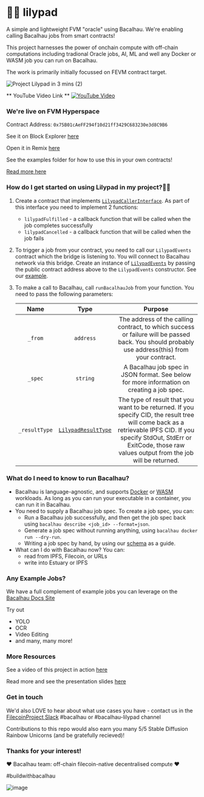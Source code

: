 # 🌺🐸 lilypad
A simple and lightweight FVM "oracle" using Bacalhau. We're enabling calling Bacalhau jobs from smart contracts! 

This project harnesses the power of onchain compute with off-chain computations including tradional Oracle jobs, AI, ML and well any Docker or WASM job you can run on Bacalhau.

The work is primarily initially focussed on FEVM contract target.


![Project Lilypad in 3 mins (2)](https://user-images.githubusercontent.com/12529822/223378567-91e08ae4-9859-441d-bbfe-d1b7516c6543.png)


** YouTube Video Link **
[![YouTube Video](http://img.youtube.com/vi/9lF7omNEK-c/0.jpg)](https://www.youtube.com/watch?v=9lF7omNEK-c "Project Lilypad")


### We're live on FVM Hyperspace

Contract Address: `0x75B01cAeFF294f10d21ff3429C683230e3d8C9B6`

See it on Block Explorer [here](https://fvm.starboard.ventures/contracts/0x75B01cAeFF294f10d21ff3429C683230e3d8C9B6) 

Open it in Remix [here](https://remix.ethereum.org/bacalhau-project/lilypad/blob/main/contracts/LilypadEvents.sol)

See the examples folder for how to use this in your own contracts!

[Read more here](https://bit.ly/project-lilypad)

### How do I get started on using Lilypad in my project?🧑‍💻

1.  Create a contract that implements [`LilypadCallerInterface`](./hardhat/contracts/LilypadCallerInterface.sol). As part of this interface you need to implement 2 functions:

    *   `lilypadFulfilled` - a callback function that will be called when the job completes successfully 
    *   `lilypadCancelled` - a callback function that will be called when the job fails

2.  To trigger a job from your contract, you need to call our `LilypadEvents` contract which the bridge is listening to. You will connect to Bacalhau network via this bridge. Create an instance of [`LilypadEvents`](./hardhat/contracts/LilypadEvents.sol) by passing the public contract address above to the `LilypadEvents` constructor. See our [example](./examples/contracts/StableDiffusionCaller.sol#L29). 
3.  To make a call to Bacalhau, call `runBacalhauJob` from your function. You need to pass the following parameters: 
    
    | Name | Type | Purpose |
    |:---:|:---:|:---:|
    | `_from` | `address` | The address of the calling contract, to which success or failure will be passed back. You should probably use address(this) from your contract. |
    | `_spec` | `string` | A Bacalhau job spec in JSON format. See below for more information on creating a job spec. |
    | `_resultType` | [`LilypadResultType`](./hardhat/contracts/LilypadCallerInterface.sol#L4-L9) | The type of result that you want to be returned. If you specify CID, the result tree will come back as a retrievable IPFS CID. If you specify StdOut, StdErr or ExitCode, those raw values output from the job will be returned. |

### What do I need to know to run Bacalhau?

*   Bacalhau is language-agnostic, and supports [Docker](https://docs.bacalhau.org/getting-started/docker-workload-onboarding) or [WASM](https://docs.bacalhau.org/getting-started/wasm-workload-onboarding) workloads. As long as you can run your executable in a container, you can run it in Bacalhau.
*   You need to supply a Bacalhau job spec. To create a job spec, you can:
    *   Run a Bacalhau job successfully, and then get the job spec back using `bacalhau describe <job_id> --format=json`.
    *   Generate a job spec without running anything, using `bacalhau docker run --dry-run`.
    *   Writing a job spec by hand, by using our [schema](https://schema.bacalhau.org) as a guide.
*   What can I do with Bacalhau now? You can:
    *   read from IPFS, Filecoin, or URLs
    *   write into Estuary or IPFS   


### Any Example Jobs?

We have a full complement of example jobs you can leverage on the [Bacalhau Docs Site](https://docs.bacalhau.org/)

Try out
- YOLO
- OCR
- Video Editing
- and many, many more!

### More Resources

See a video of this project in action [here](https://youtu.be/B0l0gFYxADY)

Read more and see the presentation slides [here](https://bit.ly/project-lilypad)

### Get in touch

We'd also LOVE to hear about what use cases you have - contact us in the [FilecoinProject Slack](https://filecoinproject.slack.com/) #bacalhau or #bacalhau-lilypad channel

Contributions to this repo would also earn you many 5/5 Stable Diffusion Rainbow Unicorns (and be gratefully recieved)!  

### Thanks for your interest!

❤️ Bacalhau team: off-chain filecoin-native decentralised compute ❤️

#buildwithbacalhau

![image](https://user-images.githubusercontent.com/12529822/220625332-b0e6a08a-b77d-41f7-90a8-248852a353c8.png)

